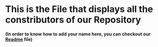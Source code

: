 # This is the File that displays all the constributors of our Repository
#### (In order to know how to add your name here, you can checkout our [Readme](./readme.md) file)